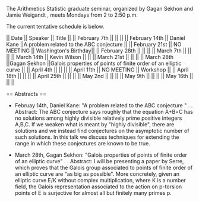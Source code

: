 The Arithmetics Statistic graduate seminar, organized by Gagan Sekhon and Jamie Weigandt , meets Mondays
from 2 to 2:50 p.m. 

The current tentative schedule is below.


|| Date || Speaker || Title ||
|| February 7th     ||            ||   ||
|| February 14th    || Daniel Kane        ||A problem related to the ABC conjecture ||
|| February 21st    || NO MEETING            || Washington's Birthday||
|| February 28th    ||             || ||
|| March 7th        ||     || ||
|| March 14th       || Kevin Wilson         ||  ||
|| March 21st       ||  || ||
|| March 28th       ||Gagan Sekhon ||Galois properties of points of finite order of an elliptic curve ||
|| April 4th        ||  || ||
|| April 11th       || NO MEETING || Workshop ||
|| April 18th       ||  || ||
|| April 25th       ||  || ||
|| May 2nd          || || ||
|| May 9th          || || ||
|| May 16th         || || ||


== Abstracts ==

 * Februay 14th, Daniel Kane: "A problem related to the ABC conjecture "
 .
 . Abstract: The ABC conjecture says roughly that the equation A+B=C has no solutions among highly divisible relatively prime positive integers A,B,C.  If we weaken what is meant by "highly divisible", there are solutions and we instead find conjectures on the asymptotic number of such solutions.  In this talk we discuss techniques for extending the range in which these conjectures are known to be true.

 * March 28th, Gagan Sekhon: "Galois properties of points of finite order of an elliptic curve"
 .
 . Abstract: I will be presenting a paper by Serre, which proves that the Galois group associated to points of finite order of an elliptic curve are "as big as possible". More concretely, given an elliptic curve E/K without complex multiplication, where K is a number field, the Galois representation associated to the action on p-torsion points of E is surjective for almost all but finitely many primes p.
